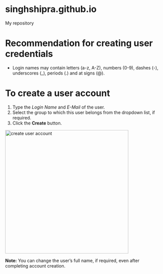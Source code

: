 # singhshipra.github.io
My repository
# Recommendation for creating user credentials
* Login names may contain letters (a-z, A-Z), numbers (0-9), dashes (-), underscores (_), periods (.) and at signs (@). 
# To create a user account
1. Type the _Login Name_ and _E-Mail_ of the user.
2. Select the group to which this user belongs from the dropdown list, if required.
3. Click the **Create** button.
 <img width="395" alt="create user account" src="https://user-images.githubusercontent.com/89831069/131790622-f288239b-9120-4748-b6d9-ea3f17b9ecc2.PNG">

**Note:** You can change the user’s full name, if required, even after completing account creation. 
